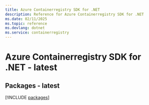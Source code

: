 ```yaml
---
title: Azure Containerregistry SDK for .NET
description: Reference for Azure Containerregistry SDK for .NET
ms.date: 02/11/2025
ms.topic: reference
ms.devlang: dotnet
ms.service: containerregistry
---
```

# Azure Containerregistry SDK for .NET - latest
## Packages - latest
[!INCLUDE [packages](containerregistry-index.md)]